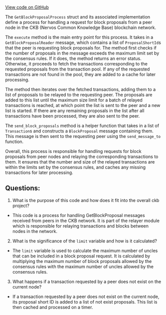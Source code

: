 [View code on GitHub](https://github.com/nervosnetwork/ckb/sync/src/relayer/get_block_proposal_process.rs)

The `GetBlockProposalProcess` struct and its associated implementation define a process for handling a request for block proposals from a peer node in the CKB (Nervos Common Knowledge Base) blockchain network. 

The `execute` method is the main entry point for this process. It takes in a `GetBlockProposalReader` message, which contains a list of `ProposalShortId`s that the peer is requesting block proposals for. The method first checks if the number of proposals in the message exceeds the maximum limit set by the consensus rules. If it does, the method returns an error status. Otherwise, it proceeds to fetch the transactions corresponding to the requested proposals from the transaction pool. If any of the requested transactions are not found in the pool, they are added to a cache for later processing. 

The method then iterates over the fetched transactions, adding them to a list of proposals to be relayed to the requesting peer. The proposals are added to this list until the maximum size limit for a batch of relayed transactions is reached, at which point the list is sent to the peer and a new list is started. If there are any remaining proposals in the list after all transactions have been processed, they are also sent to the peer. 

The `send_block_proposals` method is a helper function that takes in a list of `Transaction`s and constructs a `BlockProposal` message containing them. This message is then sent to the requesting peer using the `send_message_to` function. 

Overall, this process is responsible for handling requests for block proposals from peer nodes and relaying the corresponding transactions to them. It ensures that the number and size of the relayed transactions are within the limits set by the consensus rules, and caches any missing transactions for later processing.
## Questions: 
 1. What is the purpose of this code and how does it fit into the overall ckb project?
- This code is a process for handling GetBlockProposal messages received from peers in the CKB network. It is part of the relayer module which is responsible for relaying transactions and blocks between nodes in the network.

2. What is the significance of the `limit` variable and how is it calculated?
- The `limit` variable is used to calculate the maximum number of uncles that can be included in a block proposal request. It is calculated by multiplying the maximum number of block proposals allowed by the consensus rules with the maximum number of uncles allowed by the consensus rules.

3. What happens if a transaction requested by a peer does not exist on the current node?
- If a transaction requested by a peer does not exist on the current node, its proposal short ID is added to a list of not exist proposals. This list is then cached and processed on a timer.